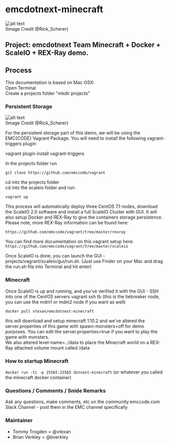 # emcdotnext-minecraft

![alt text](http://www.vtexan.com/wp-content/uploads/2016/07/Minecraft-Docker-.png "Logo Title Text 1")    
(Image Credit @Rick_Scherer)  

## Project: emcdotnext Team Minecraft + Docker + ScaleIO + REX-Ray demo.


## Process

This documentation is based on Mac OSX:  
Open Terminal  
Create a projects folder "mkdir projects"  

### Persistent Storage

![alt text](http://www.vtexan.com/wp-content/uploads/2016/07/Vagrant-ScaleIO-RexRay.png "Logo Title Text 1")      
(Image Credit @Rick_Scherer)  

For the persistent storage part of this demo, we will be using the EMC{CODE} Vagrant Package.  You will need to install the following vagrant-triggers plugin:

vagrant plugin install vagrant-triggers

In the projects folder run  

 `git clone https://github.com/emccode/vagrant`  

cd into the projects folder  
cd into the scaleio folder and run:  

`vagrant up`

This process will automatically deploy three CentOS 7.1 nodes, download the ScaleIO 2.0 software and install a full ScaleIO Cluster with GUI. It will also setup Docker and REX-Ray to give the containers storage persistence.  Please note, more REX-Ray information can be found here:  

  `https://github.com/emccode/vagrant/tree/master/rexray`

You can find more documentation on this vagrant setup here: `https://github.com/emccode/vagrant/tree/master/scaleio`    

Once ScaleIO is done, you can launch the GUI - projects/vagrant/scaleio/gui/run.sh. (Just use Finder on your Mac and drag the run.sh file into Terminal and hit enter)    

### Minecraft

Once ScaleIO is up and running, and you've verified it with the GUI - SSH into one of the CentOS servers
vagrant ssh tb (this is the tiebreaker node, you can use the mdm1 or mdm2 node if you want as well)  

`docker pull vtexan/emcdotnext-minecraft`  

this will download and setup minecraft 1.10.2 and we've altered the server.properties of this game with spawn-monsters=off for demo purposes.  You can edit the server.properties=true if you want to play the game with monsters.  
We also altered level-name=../data to place the Minecraft world on a REX-Ray attached volume mount called /data  

### How to startup Minecraft

`docker run -ti -p 25565:25565 dotnext-minecraft` (or whatever you called the minecraft docker container)

### Questions / Comments / Snide Remarks  
Ask any questions, make comments, etc on the community.emccode.com Slack Channel - post them in the EMC channel specifically

### Maintainer  
* Tommy Trogden = @vtexan
* Brian Verkley = @bverkley
